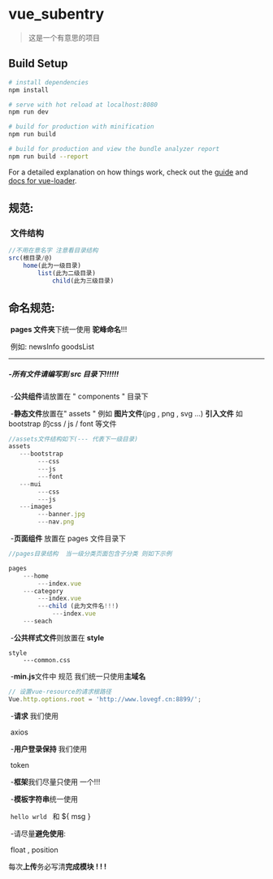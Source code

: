 # vue_subentry

> 这是一个有意思的项目

## Build Setup

``` bash
# install dependencies
npm install

# serve with hot reload at localhost:8080
npm run dev

# build for production with minification
npm run build

# build for production and view the bundle analyzer report
npm run build --report
```

For a detailed explanation on how things work, check out the [guide](http://vuejs-templates.github.io/webpack/) and [docs for vue-loader](http://vuejs.github.io/vue-loader).



## 规范:

### ​	文件结构

```js
//不用在意名字 注意看目录结构
src(根目录/@)
    home(此为一级目录)
        list(此为二级目录)
        	child(此为三级目录)
```

## 命名规范:

​	**pages 文件夹**下统一使用 **驼峰命名**!!!

​	例如:  newsInfo   goodsList

------------------------------------------------------------

##### 	    -所有文件请编写到 src 目录下!!!!!!

​	-**公共组件**请放置在  " components "  目录下

​	-**静态文件**放置在" assets " 例如 **图片文件**(jpg , png , svg ...)  **引入文件** 如 bootstrap 的css  /  js / font  等文件

```js
//assets文件结构如下(--- 代表下一级目录)
assets
   ---bootstrap
   		---css
   		---js
   		---font
   ---mui
   		---css
   		---js
   ---images
   		---banner.jpg
   		---nav.png
```

​	-**页面组件**  放置在 pages 文件目录下

```js
//pages目录结构  当一级分类页面包含子分类 则如下示例

pages
	---home
		---index.vue
	---category
		---index.vue
		---child (此为文件名!!!)
            ---index.vue
	---seach
```

​	-**公共样式文件**则放置在  **style**

```
style
	---common.css
```

​	-**min.js**文件中 规范 我们统一只使用**主域名**

```js
// 设置vue-resource的请求根路径
Vue.http.options.root = 'http://www.lovegf.cn:8899/';
```

​	-**请求** 我们使用

​	  	axios

​	-**用户登录保持** 我们使用 

​		token

​	-**框架**我们尽量只使用 一个!!!

​	-**模板字符串**统一使用

​		`hello wrld `  和 ${ msg }

​	-请尽量**避免使用**:

​		float , position 

每次**上传**务必写清**完成模块** **! ! !**

